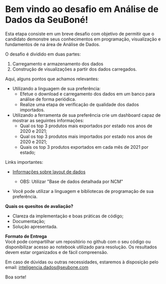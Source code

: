 # Bem vindo ao desafio em Análise de Dados da SeuBoné!

Esta etapa consiste em um breve desafio com objetivo de permitir que o candidato demonstre seus conhecimentos em programação, visualização e fundamentos de na área de Análise de Dados.

O desafio é dividido em duas partes:

1. Carregamento e armazenamento dos dados
2. Construção de visualizações a partir dos dados carregados.

Aqui, alguns pontos que achamos relevantes:
- Utilizando a linguagem de sua preferência:
  - Efetue o download e carregamento dos dados em um banco para análise de forma periódica.
  - Realize uma etapa de verificação de qualidade dos dados importados.
- Utilizando a ferramenta de sua preferência crie um dashboard capaz de mostrar as seguintes informações:
  - Qual os top 3 produtos mais exportados por estado nos anos de 2020 e 2021;
  - Qual os top 3 produtos mais importados por estado nos anos de 2020 e 2021;
  - Quais os top 3 produtos exportados em cada mês de 2021 por estado;

Links importantes:
- [Informações sobre layout de dados](https://www.gov.br/produtividade-e-comercio-exterior/pt-br/assuntos/comercio-exterior/estatisticas/base-de-dados-bruta
)
  - OBS: Utilizar "Base de dados detalhada por NCM"

- Você pode utilizar a linguagem e bibliotecas de programação de sua preferência.

**Quais os quesitos de avaliação?** <br>

- Clareza da implementação e boas práticas de código;
- Documentação;
- Solução apresentada.

**Formato de Entrega** <br>
Você pode compartilhar um repositório no github com o seu código ou disponibilizar acesso ao notebook utilizado para resolução. Os resultados devem estar organizados e de fácil compreensão. <br>

Em caso de dúvidas ou outras necessidades, estaremos à disposição pelo email: inteligencia.dados@seubone.com

Boa sorte!
